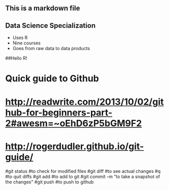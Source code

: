 ## This is a markdown file




## Data Science Specialization 

* Uses R 
* Nine courses 
* Goes from raw data to data products

##Hello R! 

# Quick guide to Github
# http://readwrite.com/2013/10/02/github-for-beginners-part-2#awesm=~oEhD6zP5bGM9F2
# http://rogerdudler.github.io/git-guide/

#git status #to check for modified files
#git diff #to see actual changes
#q #to quit diffs
#git add #to add to git
#git commit -m "to take a snapshot of the changes"
#git push #to push to github